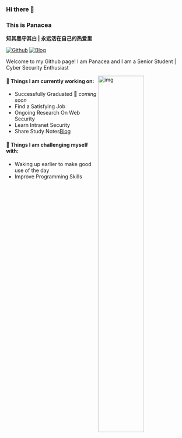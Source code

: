 ### Hi there 👋 
### This is Panacea
**知其黑守其白 | 永远活在自己的热爱里**

[![Github](https://img.shields.io/badge/-Github-000?style=flat&logo=Github&logoColor=white)](https://github.com/panacea-6)
[![Blog](https://img.shields.io/website?url=https%3A%2F%2Fpanaceasec.cn)](https://panaceasec.cn/)


Welcome to my Github page! I am Panacea and I am a Senior Student |   Cyber Security Enthusiast

<img align="right" alt="img" src="https://s2.loli.net/2022/07/26/vmqg4JakGiN8b2K.jpg" width="50%" height="auto" />


#### 🌱 Things I am currently working on: 
- Successfully Graduated  🚀 *coming soon*
- Find a Satisfying Job
- Ongoing Research On Web Security 
- Learn Intranet Security
- Share Study Notes[Blog](https://panaceasec.cn/)

#### 💪 Things I am challenging myself with:
- Waking up earlier to make good use of the day
- Improve Programming Skills


